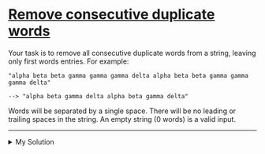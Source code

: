 # [Remove consecutive duplicate words](https://www.codewars.com/kata/5b39e91ee7a2c103300018b3)

Your task is to remove all consecutive duplicate words from a string, leaving only first words entries. For example:

    "alpha beta beta gamma gamma gamma delta alpha beta beta gamma gamma gamma delta"

    --> "alpha beta gamma delta alpha beta gamma delta"

Words will be separated by a single space. There will be no leading or trailing spaces in the string. An empty string (0 words) is a valid input.

---

<details><summary>My Solution</summary>

```js
function removeConsecutiveDuplicates(string) {
  return string
    .split(' ')
    .filter((el, i, arr) => el !== arr[i + 1])
    .join(' ')
}
```

</details>
